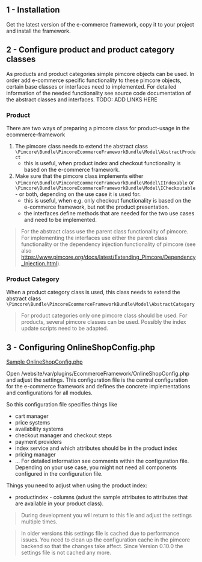## 1 - Installation
Get the latest version of the e-commerce framework, copy it to your project and install the framework. 


## 2 - Configure product and product category classes
As products and product categories simple pimcore objects can be used. In order add e-commerce specific functionality to these pimcore objects, certain base classes or interfaces need to implemented. 
For detailed information of the needed functionality see source code documentation of the abstract classes and interfaces. 
TODO: ADD LINKS HERE

### Product
There are two ways of preparing a pimcore class for product-usage in the ecommerce-framework

1. The pimcore class needs to extend the abstract class `\Pimcore\Bundle\PimcoreEcommerceFrameworkBundle\Model\AbstractProduct`
   * this is useful, when product index and checkout functionality is based on the e-commerce framework. 
2. Make sure that the pimcore class implements either `\Pimcore\Bundle\PimcoreEcommerceFrameworkBundle\Model\IIndexable` or `\Pimcore\Bundle\PimcoreEcommerceFrameworkBundle\Model\ICheckoutable` - or both, depending on the use case it is used for.
   * this is useful, when e.g. only checkout functionality is based on the e-commerce framework, but not the product presentation. 
   * the interfaces define methods that are needed for the two use cases and need to be implemented. 


> For the abstract class use the parent class functionality of pimcore. For implementing the interfaces use either the parent class functionality or the dependency injection functionality of pimcore (see also <https://www.pimcore.org/docs/latest/Extending_Pimcore/Dependency_Injection.html>).

### Product Category
When a product category class is used, this class needs to extend the abstract class `\Pimcore\Bundle\PimcoreEcommerceFrameworkBundle\Model\AbstractCategory`


> For product categories only one pimcore class should be used. For products, several pimcore classes can be used. Possibly the index update scripts need to be adapted.


## 3 - Configuring OnlineShopConfig.php

[Sample OnlineShopConfig.php](/config/OnlineShopConfig_sample.php)

Open /website/var/plugins/EcommerceFramework/OnlineShopConfig.php and adjust the settings. This configuration file is the central configuration for the e-commerce framework and defines the concrete implementations and configurations for all modules.

So this configuration file specifies things like
- cart manager
- price systems
- availability systems
- checkout manager and checkout steps
- payment providers
- index service and which attributes should be in the product index
- pricing manager
- ...
For detailed information see comments within the configuration file. Depending on your use case, you might not need all components configured in the configuration file. 

Things you need to adjust when using the product index: 
* productindex - columns (adust the sample attributes to attributes that are available in your product class). 

> During development you will return to this file and adjust the settings multiple times. 

> In older versions this settings file is cached due to performance issues. You need to clean up the configuration cache in the pimcore backend so that the changes take affect. Since Version 0.10.0 the settings file is not cached any more. 
